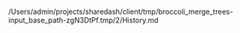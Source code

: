 /Users/admin/projects/sharedash/client/tmp/broccoli_merge_trees-input_base_path-zgN3DtPf.tmp/2/History.md
